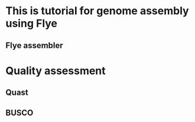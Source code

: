 # This is tutorial for genome assembly using Flye

## Flye assembler



# Quality assessment 
## Quast



## BUSCO







